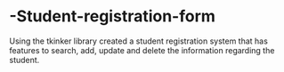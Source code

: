 # -Student-registration-form
Using the tkinker library created a student registration system that has features to search, add, update and delete the information regarding the student.
